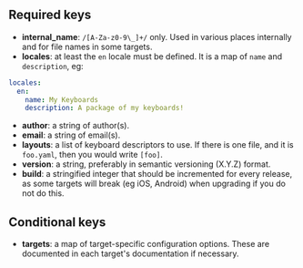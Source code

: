 ## Required keys

* **internal_name**: `/[A-Za-z0-9\_]+/` only. Used in various places internally and for file names in some targets.
* **locales**: at least the `en` locale must be defined. It is a map of `name` and `description`, eg:

```yaml
locales:
  en:
    name: My Keyboards
    description: A package of my keyboards!
```

* **author**: a string of author(s).
* **email**: a string of email(s).
* **layouts**: a list of keyboard descriptors to use. If there is one file, and it is `foo.yaml`, then you would write `[foo]`.
* **version**: a string, preferably in semantic versioning (X.Y.Z) format.
* **build**: a stringified integer that should be incremented for every release, as some targets will break (eg iOS, Android) when upgrading if you do not do this.

## Conditional keys

* **targets**: a map of target-specific configuration options. These are documented in each target's documentation if necessary.
